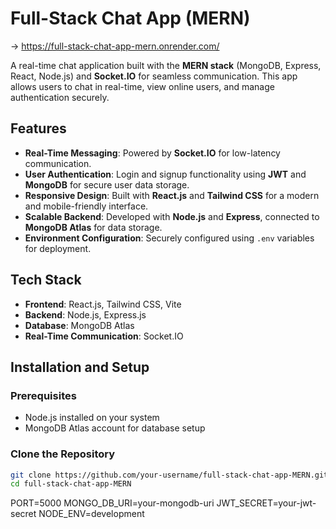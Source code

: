 # Full-Stack Chat App (MERN) 
-> <a>https://full-stack-chat-app-mern.onrender.com/</a>

A real-time chat application built with the **MERN stack** (MongoDB, Express, React, Node.js) and **Socket.IO** for seamless communication. This app allows users to chat in real-time, view online users, and manage authentication securely.

## Features

- **Real-Time Messaging**: Powered by **Socket.IO** for low-latency communication.
- **User Authentication**: Login and signup functionality using **JWT** and **MongoDB** for secure user data storage.
- **Responsive Design**: Built with **React.js** and **Tailwind CSS** for a modern and mobile-friendly interface.
- **Scalable Backend**: Developed with **Node.js** and **Express**, connected to **MongoDB Atlas** for data storage.
- **Environment Configuration**: Securely configured using `.env` variables for deployment.

## Tech Stack

- **Frontend**: React.js, Tailwind CSS, Vite
- **Backend**: Node.js, Express.js
- **Database**: MongoDB Atlas
- **Real-Time Communication**: Socket.IO

## Installation and Setup

### Prerequisites
- Node.js installed on your system
- MongoDB Atlas account for database setup

### Clone the Repository
```bash
git clone https://github.com/your-username/full-stack-chat-app-MERN.git](https://github.com/harishgarg2508/full-stack-chat-app-MERN.git
cd full-stack-chat-app-MERN
```

PORT=5000
MONGO_DB_URI=your-mongodb-uri
JWT_SECRET=your-jwt-secret
NODE_ENV=development
